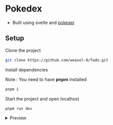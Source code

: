 # Pokedex

-   Built using svelte and [pokeapi](https://pokeapi.co)

## Setup

Clone the project

```sh
git clone https://github.com/weasel-0/Todo.git
```

Install dependencies

Note : You need to have **pnpm** installed

```sh
pnpm i
```

Start the project and open localhost

```sh
pnpm run dev
```

<details>
<summary>Preview</summary>
![pokedex project preview](src/assets/preview.png?raw=true)
</details>
